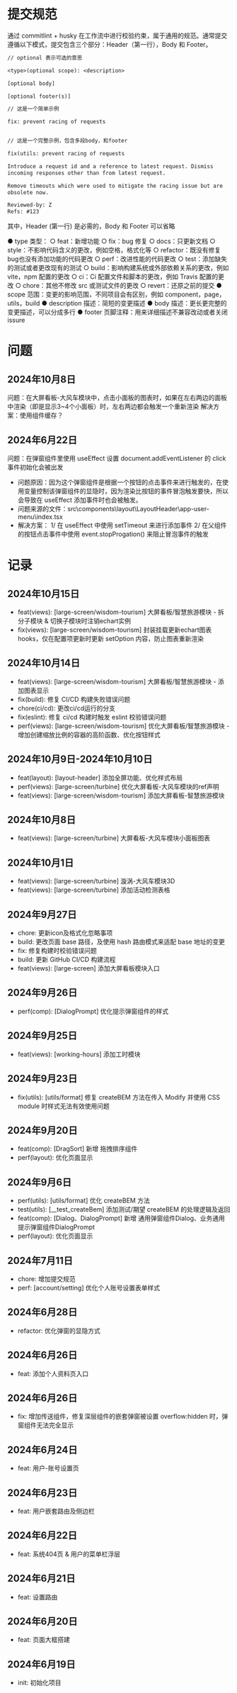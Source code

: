 # 提交规范

通过 commitlint + husky 在工作流中进行校验约束，属于通用的规范。通常提交遵循以下模式，提交包含三个部分：Header（第一行），Body 和 Footer。

```txt
// optional 表示可选的意思

<type>(optional scope): <description>

[optional body]

[optional footer(s)]

// 这是一个简单示例

fix: prevent racing of requests


// 这是一个完整示例，包含多段body，和footer

fix(utils: prevent racing of requests

Introduce a request id and a reference to latest request. Dismiss
incoming responses other than from latest request.

Remove timeouts which were used to mitigate the racing issue but are
obsolete now.

Reviewed-by: Z
Refs: #123
```

其中，Header (第一行) 是必需的，Body 和 Footer 可以省略

● type 类型：
○ feat：新增功能
○ fix：bug 修复
○ docs：只更新文档
○ style：不影响代码含义的更改，例如空格，格式化等
○ refactor：既没有修复bug也没有添加功能的代码更改
○ perf：改进性能的代码更改
○ test：添加缺失的测试或者更改现有的测试
○ build：影响构建系统或外部依赖关系的更改，例如 vite，npm 配置的更改
○ ci：Ci 配置文件和脚本的更改，例如 Travis 配置的更改
○ chore：其他不修改 src 或测试文件的更改
○ revert：还原之前的提交
● scope 范围：变更的影响范围，不同项目会有区别，例如 component，page，utils，build
● description 描述：简短的变更描述
● body 描述：更长更完整的变更描述，可以分成多行
● footer 页脚注释：用来详细描述不兼容改动或者关闭issure

# 问题

## 2024年10月8日

问题：在大屏看板-大风车模块中，点击小面板的图表时，如果在左右两边的面板中渲染（即是显示3~4个小面板）时，左右两边都会触发一个重新渲染
解决方案：使用组件缓存？

## 2024年6月22日

问题：在弹窗组件里使用 useEffect 设置 document.addEventListener 的 click 事件初始化会被出发

- 问题原因：因为这个弹窗组件是根据一个按钮的点击事件来进行触发的，在使用变量控制该弹窗组件的显隐时，因为渲染比按钮的事件冒泡触发要快，所以会导致在 useEffect 添加事件时也会被触发。
- 问题来源的文件：src\components\layout\LayoutHeader\app-user-menu\index.tsx
- 解决方案：
  1/ 在 useEffect 中使用 setTimeout 来进行添加事件
  2/ 在父组件的按钮点击事件中使用 event.stopProgation() 来阻止冒泡事件的触发

# 记录

## 2024年10月15日

- feat(views): [large-screen/wisdom-tourism] 大屏看板/智慧旅游模块 - 拆分子模块 & 切换子模块时注销echart实例
- fix(views): [large-screen/wisdom-tourism] 封装挂载更新echart图表 hooks，仅在配置项更新时更新 setOption 内容，防止图表重新渲染

## 2024年10月14日

- feat(views): [large-screen/wisdom-tourism] 大屏看板/智慧旅游模块 - 添加图表显示
- fix(build): 修复 CI/CD 构建失败错误问题
- chore(ci/cd): 更改ci/cd运行的分支
- fix(eslint): 修复 ci/cd 构建时触发 eslint 校验错误问题
- perf(views): [large-screen/wisdom-tourism] 优化大屏看板/智慧旅游模块 - 增加创建缩放比例的容器的高阶函数、优化按钮样式

## 2024年10月9日-2024年10月10日

- feat(layout): [layout-header] 添加全屏功能、优化样式布局
- perf(views): [large-screen/turbine] 优化大屏看板-大风车模块的ref声明
- feat(views): [large-screen/wisdom-tourism] 添加大屏看板-智慧旅游模块

## 2024年10月8日

- feat(views): [large-screen/turbine] 大屏看板-大风车模块小面板图表

## 2024年10月1日

- feat(views): [large-screen/turbine] 漩涡-大风车模块3D
- feat(views): [large-screen/turbine] 添加活动检测表格

## 2024年9月27日

- chore: 更新icon及格式化忽略事项
- build: 更改页面 base 路径，及使用 hash 路由模式来适配 base 地址的变更
- fix: 修复构建时校验错误问题
- build: 更新 GitHub CI/CD 构建流程
- feat(views): [large-screen] 添加大屏看板模块入口

## 2024年9月26日

- perf(comp): [DialogPrompt] 优化提示弹窗组件的样式

## 2024年9月25日

- feat(views): [working-hours] 添加工时模块

## 2024年9月23日

- fix(utils): [utils/format] 修复 createBEM 方法在传入 Modify 并使用 CSS module 时样式无法有效使用问题

## 2024年9月20日

- feat(comp): [DragSort] 新增 拖拽排序组件
- perf(layout): 优化页面显示

## 2024年9月6日

- perf(utils): [utils/format] 优化 createBEM 方法
- test(utils): [__test_createBem] 添加测试/期望 createBEM 的处理逻辑及返回
- feat(comp): [Dialog、DialogPrompt] 新增 通用弹窗组件Dialog、业务通用提示弹窗组件DialogPrompt
- perf(layout): 优化页面显示

## 2024年7月11日

- chore: 增加提交规范
- perf: [account/setting] 优化个人账号设置表单样式

## 2024年6月28日

- refactor: 优化弹窗的显隐方式

## 2024年6月26日

- feat: 添加个人资料页入口

## 2024年6月26日

- fix: 增加传送组件，修复深层组件的嵌套弹窗被设置 overflow:hidden 时，弹窗组件无法完全显示

## 2024年6月24日

- feat: 用户-账号设置页

## 2024年6月23日

- feat: 用户嵌套路由及侧边栏

## 2024年6月22日

- feat: 系统404页 & 用户的菜单栏浮层

## 2024年6月21日

- feat: 设置路由

## 2024年6月20日

- feat: 页面大框搭建

## 2024年6月19日

- init: 初始化项目
